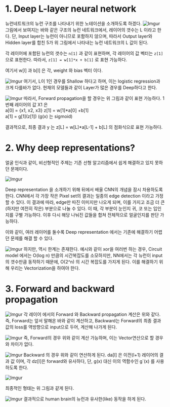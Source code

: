 
# 1. Deep L-layer neural network

뉴런네트워크의 뉴런 구조를 나타내기 위한 노테이션을 소개하도록 하겠다.
![Imgur](https://i.imgur.com/GJbOQB5.jpg)
그림에서 보여지는 바와 같은 구조의 뉴런 네트워크에서, 레이어의 갯수는 L 이라고 한다. 단, Input layer는 뉴런이 아니므로 포함하지 않으며, 따라서 Output layer와 Hidden layer를 합친 5가 위 그림에서 나타내는 뉴런 네트워크의 L 값이 된다.    

각 레이어에 포함된 뉴런의 갯수는 `n[1]` 과 같이 표현하며, 각 레이어의 값 벡터는 `z[1]` 으로 표현한다. 따라서, `z[1] = w[1]*x + b[1]` 로 표현 가능하다.

여기서 w[l] 과 b[l] 은 각, weight 와 bias 벡터 이다.

![Imgur](https://i.imgur.com/eOBHZz3.png)
여기서, L이 1인 경우를 Shallow 하다고 하며, 이는 logistic regression과 크게 다를바가 없다. 현재의 모델들과 같이 Layer가 많은 경우를 Deep하다고 한다.

![Imgur](https://i.imgur.com/T3vXTUE.png)
따라서, Forward propagation을 할 경우는 위 그림과 같이 표현 가능하다.
1번째 레이어의 값 X1 은     
a[0] = {x1, x2, x3}
z[1] = w[1]*a[0] +b[1]    
a[1] = g[1](z[1]\)  (g(x) 는 sigmoid)

결과적으로, 최종 결과 y 는 z[L] = w[L]*a[L-1] + b[L] 의 점화식으로 표현 가능하다.

# 2. Why deep representations?

얼굴 인식과 같이, 비선형적인 주제는 기존 선형 알고리즘에서 쉽게 해결하고 있지 못하던 문제이다.

![Imgur](https://i.imgur.com/7lSK0Le.jpg)

Deep representation 을 소개하기 위해 뒤에서 배울 CNN의 개념을 잠시 차용하도록 한다. CNN에서 각 가장 작은 Pixel set의 결과는 일종의 edge detection 이라고 가정 할 수 있다. 이 결과에 따라, edge만 따진 이미지만 나오게 되며, 이를 가지고 조금 더 큰(하지만 여전히 작은) 부분으로 나눌 수 있다. 이 때, 각 부분이 눈인지 귀, 코 또는 입인지를 구별 가능하다. 이후 다시 해당 나눠진 값들을 합쳐 전체적으로 얼굴인지를 판단 가능하다.

이와 같이, 여러 레이어를 둘수록 Deep representation 에서는 기존에 해결하기 어렵던 문제를 해결 할 수 있다.

![Imgur](https://i.imgur.com/W2JQonA.jpg)
하지만, 역시 한계는 존재한다. 예시와 같이 xor을 여러번 하는 경우, Circuit model 에서는 O(log n) 만큼의 시간복잡도를 소모하지만, NN에서는 각 뉴런이 input의 갯수만큼 동작하기 때문에, O(2^n) 의 시간 복잡도를 가지게 된다. 이를 해결하기 위해 우리는 Vectorization을 하여야 한다.

# 3. Forward and backward propagation

![Imgur](https://i.imgur.com/u1f3AM9.jpg)
각 레이어 에서의 Forward 와 Backward propagation 계산은 위와 같다. 즉, Forward는 앞서 말해온 바와 같이 계산하고, Backward는 Forward의 최종 결과값의 loss를 역방향으로 input으로 두어, 계산해 나가게 된다.

![Imgur](https://i.imgur.com/ooRd2mw.jpg)
즉, Forward의 경우 위와 같이 계산 가능하며, 이는 Vector연산으로 할 경우와 차이가 없다.

![Imgur](https://i.imgur.com/ZlIn9Nm.jpg)
Backward 의 경우 위와 같이 연산하게 된다.
da[l] 은 이전(l+1) 레이어의 결과 값 이며, 각 dz[l]은 forward와 유사하다, 단, g(x) 대신 이의 역함수인 g`(x) 를 사용하도록 한다.

![Imgur](https://i.imgur.com/XiLj7Yn.jpg)

최종적인 형태는 위 그림과 같게 된다.

![Imgur](https://i.imgur.com/geovxY3.jpg)
결과적으로 human brain의 뉴런과 유사한(like) 동작을 하게 된다.
